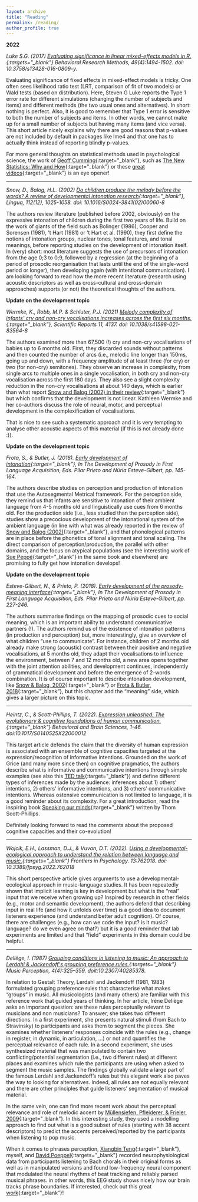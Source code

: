 ```yaml
---
layout: archive
title: "Reading"
permalink: /reading/
author_profile: true
---
```


**2022**

*Luke S.G. (2017) [Evaluating significance in linear mixed-effects models in R.](https://pubmed.ncbi.nlm.nih.gov/27620283/){:targets="_blank"} Behavioral Research Methods, 49(4):1494-1502. doi: 10.3758/s13428-016-0809-y.*

Evaluating significance of fixed effects in mixed-effect models is tricky. One often sees likelihood ratio test (LRT, comparison of fit of two models) or Wald tests (based on distribution). Here, Steven G Luke reports the Type 1 error rate for different simulations (changing the number of subjects and items) and different methods (the two usual ones and alternatives). In short: nothing is perfect. Also, it is good to remember that Type 1 error is sensitive to both the number of subjects and items. In other words, we cannot make up for a small number of subjects but having many items (and vice versa). This short article nicely explains why there are good reasons that p-values are not included by default in packages like lme4 and that one has to actually think instead of reporting blindly p-values.

For more general thoughts on statistical methods used in psychological science, the work of [Geoff Cumming](https://scholar.google.com/citations?user=0YcrKmYAAAAJ&hl=en){:target="_blank”}, such as [The New Statistics: Why and How](https://journals.sagepub.com/doi/10.1177/0956797613504966){:target="_blank”} or these [great videos](https://www.youtube.com/user/geoffdcumming/videos){:target="_blank”} is an eye opener!

***

*Snow, D., Balog, H.L. (2002) [Do children produce the melody before the words? A review of developmental intonation research](https://www.sciencedirect.com/science/article/pii/S0024384102000608?via%3Dihub){:target="_blank”}, Lingua, 112(12), 1025-1058. doi: 10.1016/S0024-3841(02)00060-8*

The authors review literature (published before 2002, obviously) on the expressive intonation of children during the first two years of life. Build on the work of giants of the field such as Bolinger (1986), Cooper and Sorensen (1981), ’t Hart (1981) or ’t Hart et al. (1990), they first define the notions of intonation groups, nuclear tones, tonal features, and tonal meanings, before reporting studies on the development of intonation itself. In (very) short: most literature suggests the use of precursors of intonation from the age 0;3 to 0;9, followed by a regression (at the beginning of a period of prosodic reorganisation that lasts until the end of the single-word period or longer), then developing again (with intentional communication). I am looking forward to read how the more recent literature (research using acoustic descriptors as well as cross-cultural and cross-domain approaches) supports (or not) the theoretical thoughts of the authors.

**Update on the development topic** 

*Wermke, K., Robb, M.P. & Schluter, P.J. (2021) [Melody complexity of infants’ cry and non-cry vocalisations increases across the first six months.](https://www.nature.com/articles/s41598-021-83564-8){:target="_blank”}, Scientific Reports 11, 4137. doi: 10.1038/s41598-021-83564-8*

The authors examined more than 67,500 (!) cry and non-cry vocalisations of babies up to 6 months old. First, they discarded sounds without patterns and then counted the number of arcs (i.e., melodic line longer than 150ms, going up and down, with a frequency amplitude of at least three (for cry) or two (for non-cry) semitones). They observe an increase in complexity, from single arcs to multiple ones in a single vocalisation, in both cry and non-cry vocalisation across the first 180 days. They also see a slight complexity reduction in the non-cry vocalisations at about 140 days, which is earlier than what report [Snow and Balog (2002) in their review](https://www.sciencedirect.com/science/article/pii/S0024384102000608?via%3Dihub){:target="_blank”} but which confirms that the development is not linear. Kathleen Wermke and her co-authors discuss the role of neural, motor, and perceptual development in the complexification of vocalisations. 

That is nice to see such a systematic approach and it is very tempting to analyse other acoustic aspects of this material (if this is not already done :)).

**Update on the development topic** 

*Frota, S., & Butler, J. (2018). [Early development of intonation](https://labfon.letras.ulisboa.pt/texts/Frota-Butler_2018.pdf){:target="_blank”}, In The Development of Prosody in First Language Acquisition, Eds. Pilar Prieto and Núria Esteve-Gilbert, pp. 145-164.* 

The authors describe studies on perception and production of intonation that use the Autosegmental Metrical framework. For the perception side, they remind us that infants are sensitive to intonation of their ambient language from 4-5 months old and linguistically use cues from 6 months old. For the production side (i.e., less studied than the perception side), studies show a precocious development of the intonational system of the ambient language (in line with what was already reported in the review of [Snow and Balog (2002)](https://www.sciencedirect.com/science/article/pii/S0024384102000608?via%3Dihub){:target="_blank”}, and that phonological patterns are in place before the phonetics of tonal alignment and tonal scaling. The direct comparison of perception/production, the parallel with other domains, and the focus on atypical populations (see the interesting work of [Sue Peppé](https://www.tandfonline.com/doi/abs/10.1080/17549500902906339){:target="_blank”} in the same book and elsewhere) are promising to fully get how intonation develops!

**Update on the development topic** 

*Esteve-Gilbert, N., & Prieto, P. (2018). [Early development of the prosody-meaning interface](https://benjamins.com/catalog/tilar.23.12est){:target="_blank”}, In The Development of Prosody in First Language Acquisition, Eds. Pilar Prieto and Núria Esteve-Gilbert, pp. 227-246.* 

The authors summarise findings on the mapping of prosodic cues to social meaning, which is an important ability to understand communicative partners (!). The authors remind us of the existence of intonation patterns (in production and perception) but, more interestingly, give an overview of what children “use to communicate”. For instance, children of 2 months old already make strong (acoustic) contrast between their positive and negative vocalisations, at 5 months old, they adapt their vocalisations to influence the environment, between 7 and 12 months old, a new area opens together with the joint attention abilities, and development continues, independently of grammatical development and before the emergence of 2-words combination. It is of course important to describe intonation development, like [Snow & Balog, 2002](https://www.sciencedirect.com/science/article/pii/S0024384102000608?via%3Dihub){:target="_blank”} or [Frota & Butler, 2018](https://labfon.letras.ulisboa.pt/texts/Frota-Butler_2018.pdf){:target="_blank”}, but this chapter add the “meaning” side, which gives a larger picture on this topic.

***

*Heintz, C., & Scott-Phillips, T. (2022). [Expression unleashed: The evolutionary & cognitive foundations of human communication.](https://pubmed.ncbi.nlm.nih.gov/34983701/){:target="_blank"} Behavioral and Brain Sciences, 1-46. doi:10.1017/S0140525X22000012*

This target article defends the claim that the diversity of human expression is associated with an ensemble of cognitive capacities targeted at the expression/recognition of informative intentions. Grounded on the work of Grice (and many more since then) on cognitive pragmatics, the authors describe what is informative and communicative intentions through simple examples (see also this [TED talk](https://www.ted.com/talks/thom_scott_phillips_how_communication_makes_us_human){:target="_blank”}) and define different types of inferences made by the audience: inferences about 1) others’ intentions, 2) others’ informative intentions, and 3) others’ communicative intentions. Whereas ostensive communication is not limited to language, it is a good reminder about its complexity. For a great introduction, read the inspiring book [Speaking our minds](https://thomscottphillips.com/book/){:target="_blank”} written by Thom Scott-Phillips.

Definitely looking forward to read the comments about the proposed cognitive capacities and their co-evolution!

***

*Wojcik, E.H., Lassman, D.J., & Vuvan, D.T. (2022). [Using a developmental-ecological approach to understand the relation between language and music.](https://www.frontiersin.org/articles/10.3389/fpsyg.2022.762018/full){:targets="_blank"} Frontiers in Psychology. 13:762018. doi: 10.3389/fpsyg.2022.762018* 

This short perspective article gives arguments to use a developmental-ecological approach in music-language studies. It has been repeatedly shown that implicit learning is key in development but what is the “real” input that we receive when growing up? Inspired by research in other fields (e.g., motor and semantic development), the authors defend that describing input in real life (and how it unfolds over time) is a good idea to document listeners experience (and understand better adult cognition). Of course, there are challenges (e.g., how can we code the input? is it music? language? do we even agree on that?) but it is a good reminder that lab experiments are limited and that “field” experiments in this domain could be helpful.

***

*Deliège, I. (1987) [Grouping conditions in listening to music: An approach to Lerdahl & Jackendoff's grouping preference rules.](https://psycnet.apa.org/record/1988-31599-001){:targets="_blank"}  Music Perception, 4(4):325–359. doit:10.2307/40285378.*

In relation to Gestalt Theory, Lerdahl and Jackendoff (1981, 1983) formulated grouping preference rules that characterise what makes “groups” in music. All musicologists (and many others) are familiar with this reference work that guided years of thinking. In her article, Irène Deliège asks an important question: are these rules perceptually relevant to musicians and non musicians? To answer, she takes two different directions. In a first experiment, she presents natural stimuli (from Bach to Stravinsky) to participants and asks them to segment the pieces. She examines whether listeners’ responses coincide with the rules (e.g., change in register, in dynamic, in articulation, …) or not and quantifies the perceptual relevance of each rule. In a second experiment, she uses synthesized material that was manipulated to contain two conflicting/potential segmentation (i.e., two different rules) at different places and examines which rule the participants are using when asked to segment the music samples. The findings globally validate a large part of the famous Lerdahl and Jackendoff’s rules but this elegant work also paves the way to looking for alternatives. Indeed, all rules are not equally relevant and there are other principles that guide listeners’ segmentation of musical material. 

In the same vein, one can find more recent work about the perceptual relevance and role of melodic accent by [Müllensiefen, Pfleiderer, & Frieler, 2009](https://www.tandfonline.com/doi/abs/10.1080/09298210903085857){:target="_blank”}. In this interesting study, they used a modelling approach to find out what is a good subset of rules (starting with 38 accent descriptors) to predict the accents perceived/reported by the participants when listening to pop music.

When it comes to phrases perception, [Xiangbin Teng](https://sites.google.com/site/xiangbinteng2/){:target="_blank”}, myself, and [David Poeppel](https://en.wikipedia.org/wiki/David_Poeppel){:targets="_blank"} recorded neurophysiological data from participants listening to Bach chorals in their original forms as well as in manipulated versions and found low-frequency neural component that modulated the neural rhythms of beat tracking and reliably parsed musical phrases. in other words, this EEG study shows nicely how our brain tracks phrase boundaries. If interested, check out this great [work](https://www.biorxiv.org/content/biorxiv/early/2021/07/15/2021.07.15.452556.full.pdf){:target="_blank”}! 
